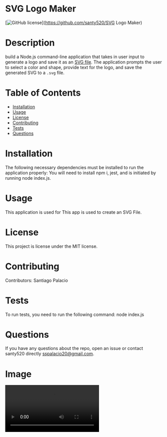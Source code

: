 
  # SVG Logo Maker
  [![GitHub license](https://img.shields.io/badge/license-MIT-blue.svg)](https://github.com/santy520/SVG Logo Maker)
  
  # Description
  
  build a Node.js command-line application that takes in user input to generate a logo and save it as an [SVG file](https://en.wikipedia.org/wiki/Scalable_Vector_Graphics). The application prompts the user to select a color and shape, provide text for the logo, and save the generated SVG to a `.svg` file.
  
  # Table of Contents 
  
  * [Installation](#installation)
  * [Usage](#usage)
  * [License](#license)
  * [Contributing](#contributing)
  * [Tests](#tests)
  * [Questions](#questions)
  
  # Installation
  
  The following necessary dependencies must be installed to run the application properly: You will need to install npm i, jest, and is initiated by running node index.js.
  
  # Usage
  
  This application is used for This app is used to create an SVG File.
  
  # License
  
  This project is license under the MIT license.
  
  # Contributing
  
  Contributors: Santiago Palacio
  
  # Tests
  
  To run tests, you need to run the following command: node index.js
  
  # Questions
  
  If you have any questions about the repo, open an issue or contact santy520 directly sspalacio20@gmail.com.
  
  # Image

  ![Screen Recording](./Screen%20Recording%202024-04-14%20at%2011.40.38 PM.mov)
